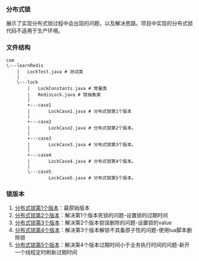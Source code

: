 ### 分布式锁

展示了实现分布式锁过程中会出现的问题，以及解决思路。项目中实现的分布式锁代码不适用于生产环境。

### 文件结构
```
com
\---learnRedis
    |   LockTest.java # 测试类
    |
    \---lock
        |   LockConstants.java # 常量类
        |   RedisLock.java # 锁抽象类
        |
        +---case1
        |       LockCase1.java # 分布式锁第1个版本
        |
        +---case2
        |       LockCase2.java # 分布式锁第2个版本。
        |
        +---case3
        |       LockCase3.java # 分布式锁第3个版本。
        |
        +---case4
        |       LockCase4.java # 分布式锁第4个版本。
        |
        \---case5
                LockCase5.java # 分布式锁第5个版本。
```
### 锁版本

1. [分布式锁第1个版本](https://github.com/rainbowda/learnWay/blob/master/learnRedis/distributed-locks/src/main/java/com/learnRedis/lock/case1/LockCase1.java)：最原始版本
2. [分布式锁第2个版本](https://github.com/rainbowda/learnWay/blob/master/learnRedis/distributed-locks/src/main/java/com/learnRedis/lock/case2/LockCase2.java)：解决第1个版本死锁的问题-设置锁的过期时间
3. [分布式锁第3个版本](https://github.com/rainbowda/learnWay/blob/master/learnRedis/distributed-locks/src/main/java/com/learnRedis/lock/case3/LockCase3.java)：解决第2个版本锁误删除的问题-设置锁的value
4. [分布式锁第4个版本](https://github.com/rainbowda/learnWay/blob/master/learnRedis/distributed-locks/src/main/java/com/learnRedis/lock/case4/LockCase4.java)：解决第3个版本解锁不具备原子性的问题-使用lua脚本删除锁
5. [分布式锁第5个版本](https://github.com/rainbowda/learnWay/blob/master/learnRedis/distributed-locks/src/main/java/com/learnRedis/lock/case5/LockCase5.java)：解决第4个版本过期时间小于业务执行时间的问题-新开一个线程定时刷新过期时间
